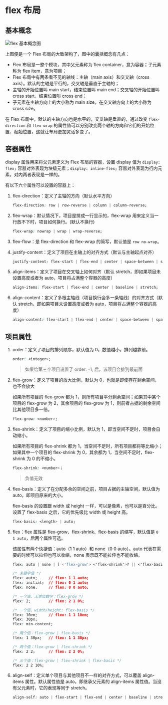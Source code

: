 # flex 布局

## 基本概念

![flex 基本概念图](https://cdn.nlark.com/yuque/0/2018/png/199663/1542896341060-89f557f2-6905-48c6-bf07-81a5f7a1adb0.png?x-oss-process=image%2Fresize%2Cw_552%2Climit_0)

上图便是一个 Flex 布局的大致架构了，图中的囊括概念有几点：
- Flex 布局是一整个模块，其中父元素称为 flex container，意为容器；子元素称为 flex item，意为项目；
- Flex 布局中有两条看不见的轴线：主轴（main axis）和交叉轴（cross axis）。默认的主轴是平行的，交叉轴是垂直于主轴的；
- 主轴的开始位置叫 main start，结束位置叫 main end；交叉轴的开始位置叫 cross start，结束位置叫 cross end；
- 子元素在主轴方向上的大小称为 main size，在交叉轴方向上的大小称为 cross size。

在 Flex 布局中，默认的主轴方向也是水平的，交叉轴是垂直的，通过改变  `flex-direction` 和 `flex-wrap` 的属性值可以分别改变两个轴的方向和它们的开始位置、起始位置，这就让布局更加灵活多变了。

## 容器属性

display 属性用来将父元素定义为 Flex 布局的容器，设置 display 值为 `display: flex;` 容器对外表现为块级元素；`display: inline-flex;` 容器对外表现为行内元素，对内两者表现是一样的。

有以下六个属性可以设置的容器上：
1. flex-direction：定义了主轴的方向（默认水平方向）
    ```css
    flex-direction: row | row-reverse | column | column-reverse;
    ```

1. flex-wrap：默认情况下，项目是排成一行显示的，flex-wrap 用来定义当一行放不下时，项目如何换行。(默认不换行)
    ```css
    flex-wrap: nowrap | wrap | wrap-reverse;
    ```

1. flex-flow：是 flex-direction 和 flex-wrap 的简写，默认值是 `row no-wrap`。

1. justify-content：定义了项目在主轴上的对齐方式（默认与主轴起点对齐）
    ```css
    justify-content: flex-start | flex-end | center | space-between | space-around;
    ```

1. align-items：定义了项目在交叉轴上如何对齐（默认 stretch，即如果项目未设置高度或者为 auto，项目将占满整个容器的高度）
    ```css
    align-items: flex-start | flex-end | center | baseline | stretch;
    ```

1. align-content：定义了多根主轴线（项目换行会多一条轴线）的对齐方式（默认 stretch，即如果项目未设置高度或者为 auto，项目将占满整个容器的高度）
    ```css
    align-content: flex-start | flex-end | center | space-between | space-around | stretch;
    ```

## 项目属性


1. order：定义了项目的排列顺序，默认值为 0，数值越小，排列越靠前。
    ```css
    order: <integer>;
    ```
    > 如果给第三个项目设置了 order: -1; 后，该项目会排到最前面

1. flex-grow：定义了项目的放大比例，默认为 0，也就是即使存在剩余空间，也不会放大

    如果所有项目的 flex-grow 都为 1，则所有项目平分剩余空间；如果其中某个项目的 flex-grow 为 2，其余项目的 flex-grow 为 1，则前者占据的剩余空间比其他项目多一倍。
    ```css
    flex-grow: <number>;
    ```

1. flex-shrink：定义了项目的缩小比例，默认为 1，即当空间不足时，项目会自动缩小。

    如果所有项目的 flex-shrink 都为 1，当空间不足时，所有项目都将等比缩小；如果其中一个项目的 flex-shrink 为 0，其余都为 1，当空间不足时，flex-shrink 为 0 的不缩小。
    ```css
    flex-shrink: <number>；
    ```
    > 负值无效

1. flex-basis：定义了在分配多余的空间之前，项目占据的主轴空间，默认值为 auto，即项目原来的大小。

    flex-basis 的设置跟 width 或 height 一样，可以是像素，也可以是百分比。设置了 flex-basis 之后，它的优先级比 width 或 height 高。
    ```css
    flex-basis: <length> | auto;
    ```

1. flex：flex 属性是 flex-grow、flex-shrink、flex-basis 的缩写，默认值是 `0 1 auto`，后两个属性可选。

    该属性有两个快捷值：auto（1 1 auto）和 none（0 0 auto）。auto 代表在需要的时候可以拉伸也可以收缩，none 表示既不能拉伸也不能收缩。
    ```css
    flex: auto | none | [ <'flex-grow'> <'flex-shrink'>? || <'flex-basis'> ]
    ```

    ```css
    /* 关键字值 */
    flex: auto;     // flex: 1 1 auto;
    flex: initial;  // flex: 0 1 auto;
    flex: none;     // flex: 0 0 auto;

    /* 一个值，无单位数字：flex-grow */
    flex: 2;        // flex: 2 1 0%;

    /* 一个值，width/height: flex-basis */
    flex: 10em;     // flex: 1 1 10em;
    flex: 30px;
    flex: min-content;

    /* 两个值：flex-grow | flex-basis */
    flex: 1 30px;   // flex: 1 1 30px;

    /* 两个值：flex-grow | flex-shrink */
    flex: 2 2;      // flex: 2 2 0%;

    /* 三个值：flex-grow | flex-shrink | flex-basis */
    flex: 2 2 10%;
    ```

1. align-self：定义单个项目与其他项目不一样的对齐方式，可以覆盖 align-items 属性。默认属性值是 auto，即继承父元素的 align-items 属性值。当没有父元素时，它的表现等同于 stretch。
    ```css
    align-self: auto | flex-start | flex-end | center | baseline | stretch;
    ```

